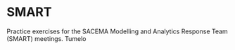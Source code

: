 # SMART
Practice exercises for the SACEMA Modelling and Analytics Response Team (SMART) meetings.
Tumelo
